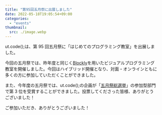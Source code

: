 ```yaml
---
title: "第95回五月祭に出展しました"
date: 2022-05-18T19:05:54+09:00
categories:
  - "events"
thumbnail:
  src: ./image.webp
---
```


ut.code();は、第 95 回五月祭に「はじめてのプログラミング教室」を出展しました。

今回の五月祭では、昨年度と同じく[Blockly](https://developers.google.com/blockly)を用いたビジュアルプログラミング教室を開催しました。今回はハイブリッド開催となり、対面・オンラインともに多くの方に参加していただくことができました。

また、今年度の五月祭では、ut.code();の企画が「[五月祭総選挙](https://gogatsusai.jp/95/visitor/awards)」の参加型部門で第 3 位を受賞することができました。投票してくださった皆様、ありがとうございました！

ご参加いただき、ありがとうございました！
